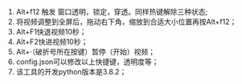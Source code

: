 

1. Alt+f12 触发 窗口透明，锁定，穿透。同样热键解除三种状态;
2. 将视频调整到全屏后，拖动右下角，缩放到合适大小位置再按Alt+f12；
3. Alt+F1快退视频10秒；
4. Alt+F2快进视频10秒；
5. Alt+·（破折号所在按键）暂停（开始）视频；
5. config.json可以修改以上快捷键，透明度等；
5. 该工具的开发python版本是3.8.2；